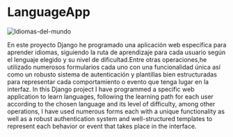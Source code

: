 # LanguageApp

![Idiomas-del-mundo](https://github.com/ADRIDEV2024/LanguageApp/assets/163412333/d2ce8d31-e7de-4b4c-858e-09707a80a56e)


En este proyecto Django he programado una aplicación web específica para aprender idiomas, siguiendo la ruta de aprendizaje para cada usuario según el lenguaje elegido y su nivel de dificultad.Entre otras operaciones,he utilizado numerosos formularios cada uno con una funcionalidad única así como un robusto sistema de autenticación y plantillas bien estructuradas para representar cada comportamiento o evento que tenga lugar en la interfaz.
In this Django project I have programmed a specific web application to learn languages, following the learning path for each user according to the chosen language and its level of difficulty, among other operations, I have used numerous forms each with a unique functionality as well as a robust authentication system and well-structured templates to represent each behavior or event that takes place in the interface.
